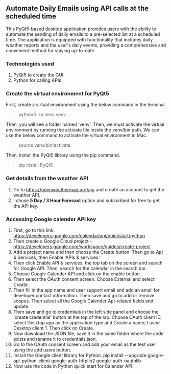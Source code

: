 ## Automate Daily Emails using API calls at the scheduled time

This PyQt5-based desktop application provides users with the ability to automate the sending of daily emails to a pre-selected list at a scheduled time. The application is equipped with functionality that includes daily weather reports and the user's daily events, providing a comprehensive and convenient method for staying up-to-date.

### Technologies used
1. PyQt5 to create the GUI
2. Python for calling APIs


### Create the virtual environment for PyQt5

First, create a virtual environment using the below command in the terminal.

>python3 -m venv venv

Then, you will see a folder named 'venv'. Then, we must activate the virtual environment by running the activate file inside the venv/bin path. We can use the below command to activate the virtual environment in Mac.

> source venv/bin/activate

Then, install the PyQt5 library using the pip command.

>pip install PyQt5


### Get details from the weather API

1. Go to https://openweathermap.org/api and create an account to get the weather API. 
2. I chose **5 Day / 3 Hour Forecast** option and subscribed for free to get the API key.  


### Accessing Google calender API key

1. First, go to this link. https://developers.google.com/calendar/api/quickstart/python
2. Then create a Google Cloud project - https://developers.google.com/workspace/guides/create-project
3. Add a project name and then choose the Create button. Then go to Api & Services, then Enable 'APIs & services.'
4. Then click Enable API & services, the top tab on the screen and search for Google API. Then, search for the calendar in the search bar.
5. Choose Google Calender API and click on the enable button.
6. Then select the OAuth consent screen. Choose External and select Create.
7. Then fill in the app name and user support email and add an email for developer contact information. Then save and go to add or remove scopes. Then select all the Google Calender Api-related fields and update.
8. Then save and go to credentials in the left side panel and choose the 'create credential' button at the top of the tab. Choose OAuth client ID, select Desktop app as the application type and Create a name; I used Desktop client 1. Then click on Create.
9. Now download the JSON file, save it in the same folder where the code exists and rename it to credentials.json.
10. Go to the OAuth consent screen and add your email as the test user using the add users button.
11. Install the Google client library for Python. pip install --upgrade google-api-python-client google-auth-httplib2 google-auth-oauthlib
12. Now use the code in Python quick start for Calender API.
